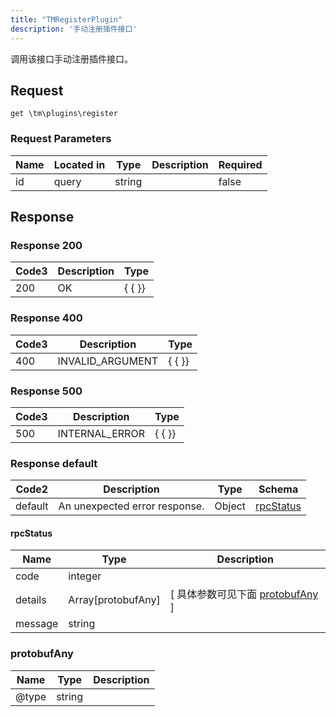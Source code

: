 ```yaml
---
title: "TMRegisterPlugin"
description: '手动注册插件接口'
---
```

调用该接口手动注册插件接口。

## Request

```
get \tm\plugins\register
```

###  Request Parameters

| Name | Located in | Type | Description |  Required |
| ---- | ---------- | ----------- | ----------- |  ---- |
| id | query | string |  |  false |

## Response

### Response  200
| Code3 | Description | Type | 
| ---- | ----------- | ------ | 
| 200 | OK | {   { }} |

### Response  400
| Code3 | Description | Type | 
| ---- | ----------- | ------ | 
| 400 | INVALID_ARGUMENT | {   { }} |

### Response  500
| Code3 | Description | Type | 
| ---- | ----------- | ------ | 
| 500 | INTERNAL_ERROR | {   { }} |

### Response  default 
| Code2 | Description | Type | Schema |
| ---- | ----------- | ------ | ------ |
| default | An unexpected error response. | Object | [rpcStatus](#rpcStatus) |

#### rpcStatus

| Name | Type | Description | 
| ---- | ---- | ----------- |     
| code | integer |  |          
| details | Array[protobufAny] |  [ 具体参数可见下面 [protobufAny](#protobufAny) ] |       
| message | string |  |   

### protobufAny
| Name | Type | Description | 
| ---- | ---- | ----------- |     
| @type | string |  |   



